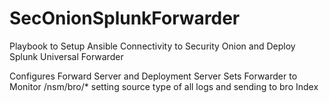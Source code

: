 # SecOnionSplunkForwarder
Playbook to Setup Ansible Connectivity to Security Onion and Deploy Splunk Universal Forwarder

Configures Forward Server and Deployment Server
Sets Forwarder to Monitor /nsm/bro/* setting source type of all logs and sending to bro Index
